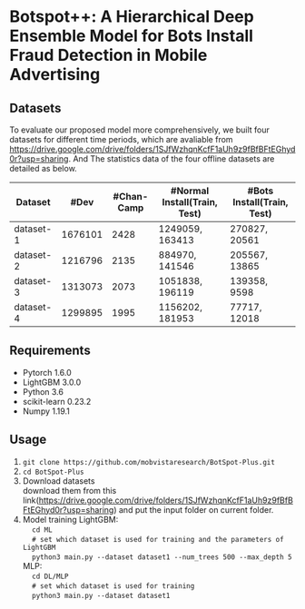 # Botspot++: A Hierarchical Deep Ensemble Model for Bots Install Fraud Detection in Mobile Advertising
## Datasets
To evaluate our proposed model more comprehensively, we built four datasets for different time periods, which are avaliable from https://drive.google.com/drive/folders/1SJfWzhqnKcfF1aUh9z9fBfBFtEGhyd0r?usp=sharing. And The statistics data of the four offline datasets are detailed as below.

| Dataset | #Dev | #Chan-Camp | #Normal Install(Train, Test) | #Bots Install(Train, Test) |
| ------------- | ------------- | ------------- | ------------- | ------------- |
| dataset-1 | 1676101 | 2428 | 1249059, 163413 | 270827, 20561 |
| dataset-2 | 1216796 | 2135 | 884970, 141546  | 205567, 13865 |
| dataset-3 | 1313073 | 2073 | 1051838, 196119 | 139358, 9598  |
| dataset-4 | 1299895 | 1995 | 1156202, 181953 | 77717, 12018  |

## Requirements
* Pytorch 1.6.0
* LightGBM 3.0.0
* Python 3.6
* scikit-learn 0.23.2
* Numpy 1.19.1

## Usage
1. ```git clone https://github.com/mobvistaresearch/BotSpot-Plus.git```
2. ```cd BotSpot-Plus```
3. Download datasets  
download them from this link(https://drive.google.com/drive/folders/1SJfWzhqnKcfF1aUh9z9fBfBFtEGhyd0r?usp=sharing) and put the input folder on current folder.
4. Model training
LightGBM:  
&nbsp;&nbsp;&nbsp;&nbsp;```cd ML```  
&nbsp;&nbsp;&nbsp;&nbsp;```# set which dataset is used for training and the parameters of LightGBM```  
&nbsp;&nbsp;&nbsp;&nbsp;```python3 main.py --dataset dataset1 --num_trees 500 --max_depth 5```  
MLP:   
&nbsp;&nbsp;&nbsp;&nbsp;```cd DL/MLP```  
&nbsp;&nbsp;&nbsp;&nbsp;```# set which dataset is used for training```  
&nbsp;&nbsp;&nbsp;&nbsp;```python3 main.py --dataset dataset1```  
